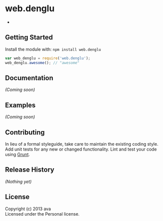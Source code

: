 # web.denglu

*

## Getting Started
Install the module with: `npm install web.denglu`

```javascript
var web_denglu = require('web.denglu');
web_denglu.awesome(); // "awesome"
```

## Documentation
_(Coming soon)_

## Examples
_(Coming soon)_

## Contributing
In lieu of a formal styleguide, take care to maintain the existing coding style. Add unit tests for any new or changed functionality. Lint and test your code using [Grunt](http://gruntjs.com/).

## Release History
_(Nothing yet)_

## License
Copyright (c) 2013 ava  
Licensed under the Personal license.
